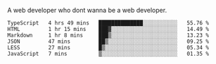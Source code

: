 A web developer who dont wanna be a web developer.

<!--START_SECTION:waka-->

```text
TypeScript   4 hrs 49 mins   ██████████████░░░░░░░░░░░   55.76 %
HTML         1 hr 15 mins    ███▓░░░░░░░░░░░░░░░░░░░░░   14.49 %
Markdown     1 hr 8 mins     ███▒░░░░░░░░░░░░░░░░░░░░░   13.23 %
JSON         47 mins         ██▒░░░░░░░░░░░░░░░░░░░░░░   09.25 %
LESS         27 mins         █▒░░░░░░░░░░░░░░░░░░░░░░░   05.34 %
JavaScript   7 mins          ▒░░░░░░░░░░░░░░░░░░░░░░░░   01.35 %
```

<!--END_SECTION:waka-->
